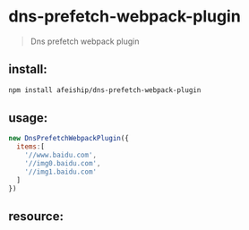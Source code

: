 # dns-prefetch-webpack-plugin
> Dns prefetch webpack plugin

## install:
```bash
npm install afeiship/dns-prefetch-webpack-plugin
```

## usage:
```js
new DnsPrefetchWebpackPlugin({
  items:[
    '//www.baidu.com',
    '//img0.baidu.com',
    '//img1.baidu.com'
  ]
})
```


## resource:
